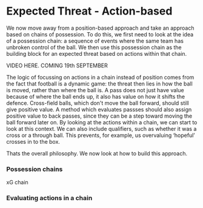 Expected Threat - Action-based
==============================

We now move away from a position-based approach and take an approach based on chains of possession. 
To do this, we first need to look at the idea of a possession chain: a sequence of events 
where the same team has unbroken control of the ball. We then use this possession chain as the 
building block for an expected threat based on actions within that chain.

VIDEO HERE. COMING 19th SEPTEMBER

The logic of focussing on actions in a chain instead of position comes from the fact that
football is a dynamic game: the threat then lies in how the ball is moved, 
rather than where the ball is. A pass does not just have value because of where the ball ends up, 
it also has value on how it shifts the defence. Cross-field balls, which don't move the ball 
forward, should still give positive value. A method which evaluates passses 
should also assign positive value to back passes, since they can be a step 
toward moving the ball forward later on. By looking at the actions within a chain, we can start 
to look at this context. We can also include qualifiers, 
such as whether it was a cross or a through ball. This prevents, for example, us 
overvaluing ‘hopeful’ crosses in to the box. 

Thats the overall philosophy. We now look at how to build this approach.

### Possession chains



xG chain



### Evaluating actions in a chain


